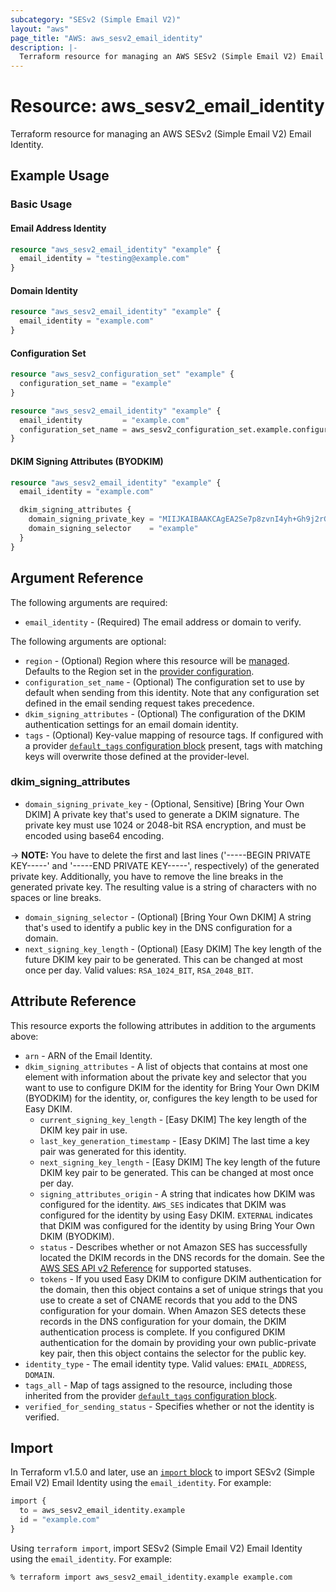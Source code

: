 ```yaml
---
subcategory: "SESv2 (Simple Email V2)"
layout: "aws"
page_title: "AWS: aws_sesv2_email_identity"
description: |-
  Terraform resource for managing an AWS SESv2 (Simple Email V2) Email Identity.
---
```


# Resource: aws_sesv2_email_identity

Terraform resource for managing an AWS SESv2 (Simple Email V2) Email Identity.

## Example Usage

### Basic Usage

#### Email Address Identity

```terraform
resource "aws_sesv2_email_identity" "example" {
  email_identity = "testing@example.com"
}
```

#### Domain Identity

```terraform
resource "aws_sesv2_email_identity" "example" {
  email_identity = "example.com"
}
```

#### Configuration Set

```terraform
resource "aws_sesv2_configuration_set" "example" {
  configuration_set_name = "example"
}

resource "aws_sesv2_email_identity" "example" {
  email_identity         = "example.com"
  configuration_set_name = aws_sesv2_configuration_set.example.configuration_set_name
}
```

#### DKIM Signing Attributes (BYODKIM)

```terraform
resource "aws_sesv2_email_identity" "example" {
  email_identity = "example.com"

  dkim_signing_attributes {
    domain_signing_private_key = "MIIJKAIBAAKCAgEA2Se7p8zvnI4yh+Gh9j2rG5e2aRXjg03Y8saiupLnadPH9xvM..." #PEM private key without headers or newline characters
    domain_signing_selector    = "example"
  }
}
```

## Argument Reference

The following arguments are required:

* `email_identity` - (Required) The email address or domain to verify.

The following arguments are optional:

* `region` - (Optional) Region where this resource will be [managed](https://docs.aws.amazon.com/general/latest/gr/rande.html#regional-endpoints). Defaults to the Region set in the [provider configuration](https://registry.terraform.io/providers/hashicorp/aws/latest/docs#aws-configuration-reference).
* `configuration_set_name` - (Optional) The configuration set to use by default when sending from this identity. Note that any configuration set defined in the email sending request takes precedence.
* `dkim_signing_attributes` - (Optional) The configuration of the DKIM authentication settings for an email domain identity.
* `tags` - (Optional) Key-value mapping of resource tags. If configured with a provider [`default_tags` configuration block](/docs/providers/aws/index.html#default_tags-configuration-block) present, tags with matching keys will overwrite those defined at the provider-level.

### dkim_signing_attributes

* `domain_signing_private_key` - (Optional, Sensitive) [Bring Your Own DKIM] A private key that's used to generate a DKIM signature. The private key must use 1024 or 2048-bit RSA encryption, and must be encoded using base64 encoding.

-> **NOTE:** You have to delete the first and last lines ('-----BEGIN PRIVATE KEY-----' and '-----END PRIVATE KEY-----', respectively) of the generated private key. Additionally, you have to remove the line breaks in the generated private key. The resulting value is a string of characters with no spaces or line breaks.

* `domain_signing_selector` - (Optional) [Bring Your Own DKIM] A string that's used to identify a public key in the DNS configuration for a domain.
* `next_signing_key_length` - (Optional) [Easy DKIM] The key length of the future DKIM key pair to be generated. This can be changed at most once per day. Valid values: `RSA_1024_BIT`, `RSA_2048_BIT`.

## Attribute Reference

This resource exports the following attributes in addition to the arguments above:

* `arn` - ARN of the Email Identity.
* `dkim_signing_attributes` - A list of objects that contains at most one element with information about the private key and selector that you want to use to configure DKIM for the identity for Bring Your Own DKIM (BYODKIM) for the identity, or, configures the key length to be used for Easy DKIM.
    * `current_signing_key_length` - [Easy DKIM] The key length of the DKIM key pair in use.
    * `last_key_generation_timestamp` - [Easy DKIM] The last time a key pair was generated for this identity.
    * `next_signing_key_length` - [Easy DKIM] The key length of the future DKIM key pair to be generated. This can be changed at most once per day.
    * `signing_attributes_origin` - A string that indicates how DKIM was configured for the identity. `AWS_SES` indicates that DKIM was configured for the identity by using Easy DKIM. `EXTERNAL` indicates that DKIM was configured for the identity by using Bring Your Own DKIM (BYODKIM).
    * `status` - Describes whether or not Amazon SES has successfully located the DKIM records in the DNS records for the domain. See the [AWS SES API v2 Reference](https://docs.aws.amazon.com/ses/latest/APIReference-V2/API_DkimAttributes.html#SES-Type-DkimAttributes-Status) for supported statuses.
    * `tokens` - If you used Easy DKIM to configure DKIM authentication for the domain, then this object contains a set of unique strings that you use to create a set of CNAME records that you add to the DNS configuration for your domain. When Amazon SES detects these records in the DNS configuration for your domain, the DKIM authentication process is complete. If you configured DKIM authentication for the domain by providing your own public-private key pair, then this object contains the selector for the public key.
* `identity_type` - The email identity type. Valid values: `EMAIL_ADDRESS`, `DOMAIN`.
* `tags_all` - Map of tags assigned to the resource, including those inherited from the provider [`default_tags` configuration block](/docs/providers/aws/index.html#default_tags-configuration-block).
* `verified_for_sending_status` - Specifies whether or not the identity is verified.

## Import

In Terraform v1.5.0 and later, use an [`import` block](https://developer.hashicorp.com/terraform/language/import) to import SESv2 (Simple Email V2) Email Identity using the `email_identity`. For example:

```terraform
import {
  to = aws_sesv2_email_identity.example
  id = "example.com"
}
```

Using `terraform import`, import SESv2 (Simple Email V2) Email Identity using the `email_identity`. For example:

```console
% terraform import aws_sesv2_email_identity.example example.com
```
